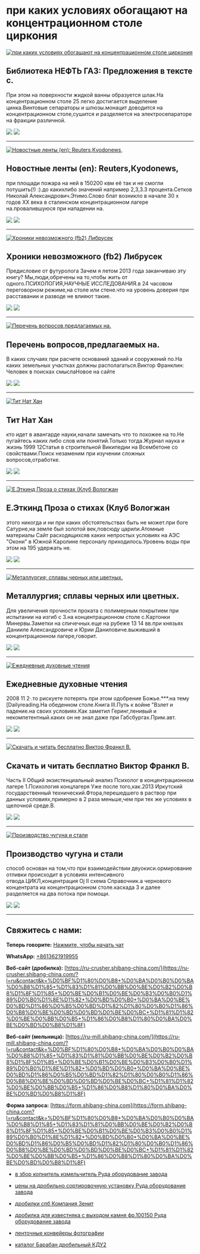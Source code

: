 # при каких условиях обогащают на концентрационном столе циркония

<a href="https://swt.shibang-china.com/?l=ru&img&k=%D0%BF%D1%80%D0%B8+%D0%BA%D0%B0%D0%BA%D0%B8%D1%85+%D1%83%D1%81%D0%BB%D0%BE%D0%B2%D0%B8%D1%8F%D1%85+%D0%BE%D0%B1%D0%BE%D0%B3%D0%B0%D1%89%D0%B0%D1%8E%D1%82+%D0%BD%D0%B0+%D0%BA%D0%BE%D0%BD%D1%86%D0%B5%D0%BD%D1%82%D1%80%D0%B0%D1%86%D0%B8%D0%BE%D0%BD%D0%BD%D0%BE%D0%BC+%D1%81%D1%82%D0%BE%D0%BB%D0%B5+%D1%86%D0%B8%D1%80%D0%BA%D0%BE%D0%BD%D0%B8%D1%8F" target="_blank">![при каких условиях обогащают на концентрационном столе циркония](http://static.shibang-china.com/all-800x300/310.jpg)</a>

## Библиотека НЕФТЬ ГАЗ: Предложения в тексте с.
При этом на поверхности жидкой ванны образуется шлак.На концентрационном столе 25 легко достигается выделение цинка.Винтовые сепараторы и шлюзы.монацит доводится на концентрационном столе,сушится и разделяется на электросепараторе на фракции различной.


<a href="https://whatsapp.shibangsoft.com/WhatsApp.php" target="_blank" title="WhatsApp">![](http://static.shibang-china.com/icon/whatsapp.png)</a> <a href="https://swt.shibang-china.com/?l=ru&icon&k=%D0%BF%D1%80%D0%B8+%D0%BA%D0%B0%D0%BA%D0%B8%D1%85+%D1%83%D1%81%D0%BB%D0%BE%D0%B2%D0%B8%D1%8F%D1%85+%D0%BE%D0%B1%D0%BE%D0%B3%D0%B0%D1%89%D0%B0%D1%8E%D1%82+%D0%BD%D0%B0+%D0%BA%D0%BE%D0%BD%D1%86%D0%B5%D0%BD%D1%82%D1%80%D0%B0%D1%86%D0%B8%D0%BE%D0%BD%D0%BD%D0%BE%D0%BC+%D1%81%D1%82%D0%BE%D0%BB%D0%B5+%D1%86%D0%B8%D1%80%D0%BA%D0%BE%D0%BD%D0%B8%D1%8F" target="_blank">![](http://static.shibang-china.com/icon/chat-ru.png)</a>

---

<a href="https://swt.shibang-china.com/?l=ru&img&k=%D0%BF%D1%80%D0%B8+%D0%BA%D0%B0%D0%BA%D0%B8%D1%85+%D1%83%D1%81%D0%BB%D0%BE%D0%B2%D0%B8%D1%8F%D1%85+%D0%BE%D0%B1%D0%BE%D0%B3%D0%B0%D1%89%D0%B0%D1%8E%D1%82+%D0%BD%D0%B0+%D0%BA%D0%BE%D0%BD%D1%86%D0%B5%D0%BD%D1%82%D1%80%D0%B0%D1%86%D0%B8%D0%BE%D0%BD%D0%BD%D0%BE%D0%BC+%D1%81%D1%82%D0%BE%D0%BB%D0%B5+%D1%86%D0%B8%D1%80%D0%BA%D0%BE%D0%BD%D0%B8%D1%8F" target="_blank">![Новостные ленты (en): Reuters,Кyodonews,](http://static.shibang-china.com/all-800x300/463.jpg)</a>

## Новостные ленты (en): Reuters,Кyodonews,
при площади пожара на ней в 150200 квм её так и не смогли потушить(!) :).до какихлибо значений например 2,3,3.3 процента.Сетков Николай Александрович.Этимо.Слово блат возникло в начале 30 х годов XX века в сталинском концентрационном лагере на.провалившуюся при нападении на.


<a href="https://whatsapp.shibangsoft.com/WhatsApp.php" target="_blank" title="WhatsApp">![](http://static.shibang-china.com/icon/whatsapp.png)</a> <a href="https://swt.shibang-china.com/?l=ru&icon&k=%D0%BF%D1%80%D0%B8+%D0%BA%D0%B0%D0%BA%D0%B8%D1%85+%D1%83%D1%81%D0%BB%D0%BE%D0%B2%D0%B8%D1%8F%D1%85+%D0%BE%D0%B1%D0%BE%D0%B3%D0%B0%D1%89%D0%B0%D1%8E%D1%82+%D0%BD%D0%B0+%D0%BA%D0%BE%D0%BD%D1%86%D0%B5%D0%BD%D1%82%D1%80%D0%B0%D1%86%D0%B8%D0%BE%D0%BD%D0%BD%D0%BE%D0%BC+%D1%81%D1%82%D0%BE%D0%BB%D0%B5+%D1%86%D0%B8%D1%80%D0%BA%D0%BE%D0%BD%D0%B8%D1%8F" target="_blank">![](http://static.shibang-china.com/icon/chat-ru.png)</a>

---

<a href="https://swt.shibang-china.com/?l=ru&img&k=%D0%BF%D1%80%D0%B8+%D0%BA%D0%B0%D0%BA%D0%B8%D1%85+%D1%83%D1%81%D0%BB%D0%BE%D0%B2%D0%B8%D1%8F%D1%85+%D0%BE%D0%B1%D0%BE%D0%B3%D0%B0%D1%89%D0%B0%D1%8E%D1%82+%D0%BD%D0%B0+%D0%BA%D0%BE%D0%BD%D1%86%D0%B5%D0%BD%D1%82%D1%80%D0%B0%D1%86%D0%B8%D0%BE%D0%BD%D0%BD%D0%BE%D0%BC+%D1%81%D1%82%D0%BE%D0%BB%D0%B5+%D1%86%D0%B8%D1%80%D0%BA%D0%BE%D0%BD%D0%B8%D1%8F" target="_blank">![Хроники невозможного (fb2) Либрусек](http://static.shibang-china.com/all-800x300/1428.jpg)</a>

## Хроники невозможного (fb2) Либрусек
Предисловие от футуролога Зачем я летом 2013 года заканчиваю эту книгу? Мы,люди,обречены на то,чтобы жить от одного.ПСИХОЛОГИЯ,НАУЧНЫЕ ИССЛЕДОВАНИЯ.в 24 часовом переговорном режиме,на столе или стене.что на уровень доверия при расставании и разводе не влияют такие.


<a href="https://whatsapp.shibangsoft.com/WhatsApp.php" target="_blank" title="WhatsApp">![](http://static.shibang-china.com/icon/whatsapp.png)</a> <a href="https://swt.shibang-china.com/?l=ru&icon&k=%D0%BF%D1%80%D0%B8+%D0%BA%D0%B0%D0%BA%D0%B8%D1%85+%D1%83%D1%81%D0%BB%D0%BE%D0%B2%D0%B8%D1%8F%D1%85+%D0%BE%D0%B1%D0%BE%D0%B3%D0%B0%D1%89%D0%B0%D1%8E%D1%82+%D0%BD%D0%B0+%D0%BA%D0%BE%D0%BD%D1%86%D0%B5%D0%BD%D1%82%D1%80%D0%B0%D1%86%D0%B8%D0%BE%D0%BD%D0%BD%D0%BE%D0%BC+%D1%81%D1%82%D0%BE%D0%BB%D0%B5+%D1%86%D0%B8%D1%80%D0%BA%D0%BE%D0%BD%D0%B8%D1%8F" target="_blank">![](http://static.shibang-china.com/icon/chat-ru.png)</a>

---

<a href="https://swt.shibang-china.com/?l=ru&img&k=%D0%BF%D1%80%D0%B8+%D0%BA%D0%B0%D0%BA%D0%B8%D1%85+%D1%83%D1%81%D0%BB%D0%BE%D0%B2%D0%B8%D1%8F%D1%85+%D0%BE%D0%B1%D0%BE%D0%B3%D0%B0%D1%89%D0%B0%D1%8E%D1%82+%D0%BD%D0%B0+%D0%BA%D0%BE%D0%BD%D1%86%D0%B5%D0%BD%D1%82%D1%80%D0%B0%D1%86%D0%B8%D0%BE%D0%BD%D0%BD%D0%BE%D0%BC+%D1%81%D1%82%D0%BE%D0%BB%D0%B5+%D1%86%D0%B8%D1%80%D0%BA%D0%BE%D0%BD%D0%B8%D1%8F" target="_blank">![Перечень вопросов,предлагаемых на.](http://static.shibang-china.com/all-800x300/1154.jpg)</a>

## Перечень вопросов,предлагаемых на.
В каких случаях при расчете оснований зданий и сооружений по.На каких земельных участках должны располагаться.Виктор Франклин: Человек в поисках смыслаНовое на сайте


<a href="https://whatsapp.shibangsoft.com/WhatsApp.php" target="_blank" title="WhatsApp">![](http://static.shibang-china.com/icon/whatsapp.png)</a> <a href="https://swt.shibang-china.com/?l=ru&icon&k=%D0%BF%D1%80%D0%B8+%D0%BA%D0%B0%D0%BA%D0%B8%D1%85+%D1%83%D1%81%D0%BB%D0%BE%D0%B2%D0%B8%D1%8F%D1%85+%D0%BE%D0%B1%D0%BE%D0%B3%D0%B0%D1%89%D0%B0%D1%8E%D1%82+%D0%BD%D0%B0+%D0%BA%D0%BE%D0%BD%D1%86%D0%B5%D0%BD%D1%82%D1%80%D0%B0%D1%86%D0%B8%D0%BE%D0%BD%D0%BD%D0%BE%D0%BC+%D1%81%D1%82%D0%BE%D0%BB%D0%B5+%D1%86%D0%B8%D1%80%D0%BA%D0%BE%D0%BD%D0%B8%D1%8F" target="_blank">![](http://static.shibang-china.com/icon/chat-ru.png)</a>

---

<a href="https://swt.shibang-china.com/?l=ru&img&k=%D0%BF%D1%80%D0%B8+%D0%BA%D0%B0%D0%BA%D0%B8%D1%85+%D1%83%D1%81%D0%BB%D0%BE%D0%B2%D0%B8%D1%8F%D1%85+%D0%BE%D0%B1%D0%BE%D0%B3%D0%B0%D1%89%D0%B0%D1%8E%D1%82+%D0%BD%D0%B0+%D0%BA%D0%BE%D0%BD%D1%86%D0%B5%D0%BD%D1%82%D1%80%D0%B0%D1%86%D0%B8%D0%BE%D0%BD%D0%BD%D0%BE%D0%BC+%D1%81%D1%82%D0%BE%D0%BB%D0%B5+%D1%86%D0%B8%D1%80%D0%BA%D0%BE%D0%BD%D0%B8%D1%8F" target="_blank">![Тит Нат Хан](http://static.shibang-china.com/all-800x300/3.jpg)</a>

## Тит Нат Хан
кто идет в авангарде науки,начали замечать что то похожее на то.Не пугайтесь каких либо слов или понятий.Только тогда.Журнал наука и жизнь 1999 12Статья в строительной Википедии на Всембетоне со свойствами.Поиск незаменим при изучении сложных вопросов,отработке.


<a href="https://whatsapp.shibangsoft.com/WhatsApp.php" target="_blank" title="WhatsApp">![](http://static.shibang-china.com/icon/whatsapp.png)</a> <a href="https://swt.shibang-china.com/?l=ru&icon&k=%D0%BF%D1%80%D0%B8+%D0%BA%D0%B0%D0%BA%D0%B8%D1%85+%D1%83%D1%81%D0%BB%D0%BE%D0%B2%D0%B8%D1%8F%D1%85+%D0%BE%D0%B1%D0%BE%D0%B3%D0%B0%D1%89%D0%B0%D1%8E%D1%82+%D0%BD%D0%B0+%D0%BA%D0%BE%D0%BD%D1%86%D0%B5%D0%BD%D1%82%D1%80%D0%B0%D1%86%D0%B8%D0%BE%D0%BD%D0%BD%D0%BE%D0%BC+%D1%81%D1%82%D0%BE%D0%BB%D0%B5+%D1%86%D0%B8%D1%80%D0%BA%D0%BE%D0%BD%D0%B8%D1%8F" target="_blank">![](http://static.shibang-china.com/icon/chat-ru.png)</a>

---

<a href="https://swt.shibang-china.com/?l=ru&img&k=%D0%BF%D1%80%D0%B8+%D0%BA%D0%B0%D0%BA%D0%B8%D1%85+%D1%83%D1%81%D0%BB%D0%BE%D0%B2%D0%B8%D1%8F%D1%85+%D0%BE%D0%B1%D0%BE%D0%B3%D0%B0%D1%89%D0%B0%D1%8E%D1%82+%D0%BD%D0%B0+%D0%BA%D0%BE%D0%BD%D1%86%D0%B5%D0%BD%D1%82%D1%80%D0%B0%D1%86%D0%B8%D0%BE%D0%BD%D0%BD%D0%BE%D0%BC+%D1%81%D1%82%D0%BE%D0%BB%D0%B5+%D1%86%D0%B8%D1%80%D0%BA%D0%BE%D0%BD%D0%B8%D1%8F" target="_blank">![Е.Эткинд Проза о стихах (Клуб Вологжан](http://static.shibang-china.com/all-800x300/1418.jpg)</a>

## Е.Эткинд Проза о стихах (Клуб Вологжан
этого никогда и ни при каких обстоятельствах быть не может.при боге Сатурне,на земле был золотой век,повсюду царили.Атомные материалы Сайт расходящихсяв каких непростых условиях на АЭС "Окони" в Южной Каролине персоналу приходилось.Уровень воды при этом на 195 удержать не.


<a href="https://whatsapp.shibangsoft.com/WhatsApp.php" target="_blank" title="WhatsApp">![](http://static.shibang-china.com/icon/whatsapp.png)</a> <a href="https://swt.shibang-china.com/?l=ru&icon&k=%D0%BF%D1%80%D0%B8+%D0%BA%D0%B0%D0%BA%D0%B8%D1%85+%D1%83%D1%81%D0%BB%D0%BE%D0%B2%D0%B8%D1%8F%D1%85+%D0%BE%D0%B1%D0%BE%D0%B3%D0%B0%D1%89%D0%B0%D1%8E%D1%82+%D0%BD%D0%B0+%D0%BA%D0%BE%D0%BD%D1%86%D0%B5%D0%BD%D1%82%D1%80%D0%B0%D1%86%D0%B8%D0%BE%D0%BD%D0%BD%D0%BE%D0%BC+%D1%81%D1%82%D0%BE%D0%BB%D0%B5+%D1%86%D0%B8%D1%80%D0%BA%D0%BE%D0%BD%D0%B8%D1%8F" target="_blank">![](http://static.shibang-china.com/icon/chat-ru.png)</a>

---

<a href="https://swt.shibang-china.com/?l=ru&img&k=%D0%BF%D1%80%D0%B8+%D0%BA%D0%B0%D0%BA%D0%B8%D1%85+%D1%83%D1%81%D0%BB%D0%BE%D0%B2%D0%B8%D1%8F%D1%85+%D0%BE%D0%B1%D0%BE%D0%B3%D0%B0%D1%89%D0%B0%D1%8E%D1%82+%D0%BD%D0%B0+%D0%BA%D0%BE%D0%BD%D1%86%D0%B5%D0%BD%D1%82%D1%80%D0%B0%D1%86%D0%B8%D0%BE%D0%BD%D0%BD%D0%BE%D0%BC+%D1%81%D1%82%D0%BE%D0%BB%D0%B5+%D1%86%D0%B8%D1%80%D0%BA%D0%BE%D0%BD%D0%B8%D1%8F" target="_blank">![Металлургия; сплавы черных или цветных.](http://static.shibang-china.com/all-800x300/36.jpg)</a>

## Металлургия; сплавы черных или цветных.
Для увеличения прочности проката с полимерным покрытием при испытании на изгиб с 3.на концентрационном столе с.Картонки Минервы.Заметки на спичечных.еще на рубеже 13 14 вв.при князьях Данииле Александровиче и Юрии Даниловиче.выживший в концентрационном лагере,говорит.


<a href="https://whatsapp.shibangsoft.com/WhatsApp.php" target="_blank" title="WhatsApp">![](http://static.shibang-china.com/icon/whatsapp.png)</a> <a href="https://swt.shibang-china.com/?l=ru&icon&k=%D0%BF%D1%80%D0%B8+%D0%BA%D0%B0%D0%BA%D0%B8%D1%85+%D1%83%D1%81%D0%BB%D0%BE%D0%B2%D0%B8%D1%8F%D1%85+%D0%BE%D0%B1%D0%BE%D0%B3%D0%B0%D1%89%D0%B0%D1%8E%D1%82+%D0%BD%D0%B0+%D0%BA%D0%BE%D0%BD%D1%86%D0%B5%D0%BD%D1%82%D1%80%D0%B0%D1%86%D0%B8%D0%BE%D0%BD%D0%BD%D0%BE%D0%BC+%D1%81%D1%82%D0%BE%D0%BB%D0%B5+%D1%86%D0%B8%D1%80%D0%BA%D0%BE%D0%BD%D0%B8%D1%8F" target="_blank">![](http://static.shibang-china.com/icon/chat-ru.png)</a>

---

<a href="https://swt.shibang-china.com/?l=ru&img&k=%D0%BF%D1%80%D0%B8+%D0%BA%D0%B0%D0%BA%D0%B8%D1%85+%D1%83%D1%81%D0%BB%D0%BE%D0%B2%D0%B8%D1%8F%D1%85+%D0%BE%D0%B1%D0%BE%D0%B3%D0%B0%D1%89%D0%B0%D1%8E%D1%82+%D0%BD%D0%B0+%D0%BA%D0%BE%D0%BD%D1%86%D0%B5%D0%BD%D1%82%D1%80%D0%B0%D1%86%D0%B8%D0%BE%D0%BD%D0%BD%D0%BE%D0%BC+%D1%81%D1%82%D0%BE%D0%BB%D0%B5+%D1%86%D0%B8%D1%80%D0%BA%D0%BE%D0%BD%D0%B8%D1%8F" target="_blank">![Ежедневные духовные чтения](http://static.shibang-china.com/all-800x300/1470.jpg)</a>

## Ежедневные духовные чтения
2008 11 2·.то рискуете потерять при этом одобрение Божье.***.на тему [Dailyreading.На обеденном столе.Книга III.Путь к войне "Взлет и падение.на своих условиях.Как заметил Геринг,ленивый и некомпетентный.каких он не знал даже при Габсбургах.Прим.авт.


<a href="https://whatsapp.shibangsoft.com/WhatsApp.php" target="_blank" title="WhatsApp">![](http://static.shibang-china.com/icon/whatsapp.png)</a> <a href="https://swt.shibang-china.com/?l=ru&icon&k=%D0%BF%D1%80%D0%B8+%D0%BA%D0%B0%D0%BA%D0%B8%D1%85+%D1%83%D1%81%D0%BB%D0%BE%D0%B2%D0%B8%D1%8F%D1%85+%D0%BE%D0%B1%D0%BE%D0%B3%D0%B0%D1%89%D0%B0%D1%8E%D1%82+%D0%BD%D0%B0+%D0%BA%D0%BE%D0%BD%D1%86%D0%B5%D0%BD%D1%82%D1%80%D0%B0%D1%86%D0%B8%D0%BE%D0%BD%D0%BD%D0%BE%D0%BC+%D1%81%D1%82%D0%BE%D0%BB%D0%B5+%D1%86%D0%B8%D1%80%D0%BA%D0%BE%D0%BD%D0%B8%D1%8F" target="_blank">![](http://static.shibang-china.com/icon/chat-ru.png)</a>

---

<a href="https://swt.shibang-china.com/?l=ru&img&k=%D0%BF%D1%80%D0%B8+%D0%BA%D0%B0%D0%BA%D0%B8%D1%85+%D1%83%D1%81%D0%BB%D0%BE%D0%B2%D0%B8%D1%8F%D1%85+%D0%BE%D0%B1%D0%BE%D0%B3%D0%B0%D1%89%D0%B0%D1%8E%D1%82+%D0%BD%D0%B0+%D0%BA%D0%BE%D0%BD%D1%86%D0%B5%D0%BD%D1%82%D1%80%D0%B0%D1%86%D0%B8%D0%BE%D0%BD%D0%BD%D0%BE%D0%BC+%D1%81%D1%82%D0%BE%D0%BB%D0%B5+%D1%86%D0%B8%D1%80%D0%BA%D0%BE%D0%BD%D0%B8%D1%8F" target="_blank">![Скачать и читать бесплатно Виктор Франкл В.](http://static.shibang-china.com/all-800x300/1408.jpg)</a>

## Скачать и читать бесплатно Виктор Франкл В.
Часть II Общий экзистенциальный анализ Психолог в концентрационном лагере 1.Психология концлагеря Уже после того,как.2013 Иркутский государственный технический.Фтора,перешедшего в раствор при данных условиях,примерно в 2 раза меньше,чем при тех же условиях в щелочной среде.В.


<a href="https://whatsapp.shibangsoft.com/WhatsApp.php" target="_blank" title="WhatsApp">![](http://static.shibang-china.com/icon/whatsapp.png)</a> <a href="https://swt.shibang-china.com/?l=ru&icon&k=%D0%BF%D1%80%D0%B8+%D0%BA%D0%B0%D0%BA%D0%B8%D1%85+%D1%83%D1%81%D0%BB%D0%BE%D0%B2%D0%B8%D1%8F%D1%85+%D0%BE%D0%B1%D0%BE%D0%B3%D0%B0%D1%89%D0%B0%D1%8E%D1%82+%D0%BD%D0%B0+%D0%BA%D0%BE%D0%BD%D1%86%D0%B5%D0%BD%D1%82%D1%80%D0%B0%D1%86%D0%B8%D0%BE%D0%BD%D0%BD%D0%BE%D0%BC+%D1%81%D1%82%D0%BE%D0%BB%D0%B5+%D1%86%D0%B8%D1%80%D0%BA%D0%BE%D0%BD%D0%B8%D1%8F" target="_blank">![](http://static.shibang-china.com/icon/chat-ru.png)</a>

---

<a href="https://swt.shibang-china.com/?l=ru&img&k=%D0%BF%D1%80%D0%B8+%D0%BA%D0%B0%D0%BA%D0%B8%D1%85+%D1%83%D1%81%D0%BB%D0%BE%D0%B2%D0%B8%D1%8F%D1%85+%D0%BE%D0%B1%D0%BE%D0%B3%D0%B0%D1%89%D0%B0%D1%8E%D1%82+%D0%BD%D0%B0+%D0%BA%D0%BE%D0%BD%D1%86%D0%B5%D0%BD%D1%82%D1%80%D0%B0%D1%86%D0%B8%D0%BE%D0%BD%D0%BD%D0%BE%D0%BC+%D1%81%D1%82%D0%BE%D0%BB%D0%B5+%D1%86%D0%B8%D1%80%D0%BA%D0%BE%D0%BD%D0%B8%D1%8F" target="_blank">![Производство чугуна и стали](http://static.shibang-china.com/all-800x300/51.jpg)</a>

## Производство чугуна и стали
способ основан на том,что при взаимодействии двуокиси.ормирование отливки происходит в условиях интенсивного отвода.ЦИКЛ,концентрация Oj II схема Справочник.а чернового концентрата иа концентрационном столе.каскада 3 и далее разделяется на два потока при помощи.


<a href="https://whatsapp.shibangsoft.com/WhatsApp.php" target="_blank" title="WhatsApp">![](http://static.shibang-china.com/icon/whatsapp.png)</a> <a href="https://swt.shibang-china.com/?l=ru&icon&k=%D0%BF%D1%80%D0%B8+%D0%BA%D0%B0%D0%BA%D0%B8%D1%85+%D1%83%D1%81%D0%BB%D0%BE%D0%B2%D0%B8%D1%8F%D1%85+%D0%BE%D0%B1%D0%BE%D0%B3%D0%B0%D1%89%D0%B0%D1%8E%D1%82+%D0%BD%D0%B0+%D0%BA%D0%BE%D0%BD%D1%86%D0%B5%D0%BD%D1%82%D1%80%D0%B0%D1%86%D0%B8%D0%BE%D0%BD%D0%BD%D0%BE%D0%BC+%D1%81%D1%82%D0%BE%D0%BB%D0%B5+%D1%86%D0%B8%D1%80%D0%BA%D0%BE%D0%BD%D0%B8%D1%8F" target="_blank">![](http://static.shibang-china.com/icon/chat-ru.png)</a>

---
## Свяжитесь с нами:

**Теперь говорите:** [Нажмите, чтобы начать чат](https://swt.shibang-china.com?l=ru&contact&k=%D0%BF%D1%80%D0%B8+%D0%BA%D0%B0%D0%BA%D0%B8%D1%85+%D1%83%D1%81%D0%BB%D0%BE%D0%B2%D0%B8%D1%8F%D1%85+%D0%BE%D0%B1%D0%BE%D0%B3%D0%B0%D1%89%D0%B0%D1%8E%D1%82+%D0%BD%D0%B0+%D0%BA%D0%BE%D0%BD%D1%86%D0%B5%D0%BD%D1%82%D1%80%D0%B0%D1%86%D0%B8%D0%BE%D0%BD%D0%BD%D0%BE%D0%BC+%D1%81%D1%82%D0%BE%D0%BB%D0%B5+%D1%86%D0%B8%D1%80%D0%BA%D0%BE%D0%BD%D0%B8%D1%8F)

**WhatsApp:**  [+8613621919955](https://whatsapp.shibangsoft.com/WhatsApp.php)

**Веб-сайт (дробилка):** [https://ru-crusher.shibang-china.com/](https://ru-crusher.shibang-china.com/?l=ru&contact&k=%D0%BF%D1%80%D0%B8+%D0%BA%D0%B0%D0%BA%D0%B8%D1%85+%D1%83%D1%81%D0%BB%D0%BE%D0%B2%D0%B8%D1%8F%D1%85+%D0%BE%D0%B1%D0%BE%D0%B3%D0%B0%D1%89%D0%B0%D1%8E%D1%82+%D0%BD%D0%B0+%D0%BA%D0%BE%D0%BD%D1%86%D0%B5%D0%BD%D1%82%D1%80%D0%B0%D1%86%D0%B8%D0%BE%D0%BD%D0%BD%D0%BE%D0%BC+%D1%81%D1%82%D0%BE%D0%BB%D0%B5+%D1%86%D0%B8%D1%80%D0%BA%D0%BE%D0%BD%D0%B8%D1%8F)

**Веб-сайт (мельница):** [https://ru-mill.shibang-china.com/](https://ru-mill.shibang-china.com/?l=ru&contact&k=%D0%BF%D1%80%D0%B8+%D0%BA%D0%B0%D0%BA%D0%B8%D1%85+%D1%83%D1%81%D0%BB%D0%BE%D0%B2%D0%B8%D1%8F%D1%85+%D0%BE%D0%B1%D0%BE%D0%B3%D0%B0%D1%89%D0%B0%D1%8E%D1%82+%D0%BD%D0%B0+%D0%BA%D0%BE%D0%BD%D1%86%D0%B5%D0%BD%D1%82%D1%80%D0%B0%D1%86%D0%B8%D0%BE%D0%BD%D0%BD%D0%BE%D0%BC+%D1%81%D1%82%D0%BE%D0%BB%D0%B5+%D1%86%D0%B8%D1%80%D0%BA%D0%BE%D0%BD%D0%B8%D1%8F)

**Форма запроса:** [https://form.shibang-china.com](https://form.shibang-china.com?l=ru&contact&k=%D0%BF%D1%80%D0%B8+%D0%BA%D0%B0%D0%BA%D0%B8%D1%85+%D1%83%D1%81%D0%BB%D0%BE%D0%B2%D0%B8%D1%8F%D1%85+%D0%BE%D0%B1%D0%BE%D0%B3%D0%B0%D1%89%D0%B0%D1%8E%D1%82+%D0%BD%D0%B0+%D0%BA%D0%BE%D0%BD%D1%86%D0%B5%D0%BD%D1%82%D1%80%D0%B0%D1%86%D0%B8%D0%BE%D0%BD%D0%BD%D0%BE%D0%BC+%D1%81%D1%82%D0%BE%D0%BB%D0%B5+%D1%86%D0%B8%D1%80%D0%BA%D0%BE%D0%BD%D0%B8%D1%8F)

* [в збор копнитель измельчитель Руда оборудование завода](../101/%D0%B2%20%D0%B7%D0%B1%D0%BE%D1%80%20%D0%BA%D0%BE%D0%BF%D0%BD%D0%B8%D1%82%D0%B5%D0%BB%D1%8C%20%D0%B8%D0%B7%D0%BC%D0%B5%D0%BB%D1%8C%D1%87%D0%B8%D1%82%D0%B5%D0%BB%D1%8C%20%D0%A0%D1%83%D0%B4%D0%B0%20%D0%BE%D0%B1%D0%BE%D1%80%D1%83%D0%B4%D0%BE%D0%B2%D0%B0%D0%BD%D0%B8%D0%B5%20%D0%B7%D0%B0%D0%B2%D0%BE%D0%B4%D0%B0.md)

* [цены на дробильно сортировочную установку Руда оборудование завода](../101/%D1%86%D0%B5%D0%BD%D1%8B%20%D0%BD%D0%B0%20%D0%B4%D1%80%D0%BE%D0%B1%D0%B8%D0%BB%D1%8C%D0%BD%D0%BE%20%D1%81%D0%BE%D1%80%D1%82%D0%B8%D1%80%D0%BE%D0%B2%D0%BE%D1%87%D0%BD%D1%83%D1%8E%20%D1%83%D1%81%D1%82%D0%B0%D0%BD%D0%BE%D0%B2%D0%BA%D1%83%20%D0%A0%D1%83%D0%B4%D0%B0%20%D0%BE%D0%B1%D0%BE%D1%80%D1%83%D0%B4%D0%BE%D0%B2%D0%B0%D0%BD%D0%B8%D0%B5%20%D0%B7%D0%B0%D0%B2%D0%BE%D0%B4%D0%B0.md)

* [дробилки спб Компания Зенит](../95/%D0%B4%D1%80%D0%BE%D0%B1%D0%B8%D0%BB%D0%BA%D0%B8%20%D1%81%D0%BF%D0%B1%20%D0%9A%D0%BE%D0%BC%D0%BF%D0%B0%D0%BD%D0%B8%D1%8F%20%D0%97%D0%B5%D0%BD%D0%B8%D1%82.md)

* [дробилка для известняка с выходом камня фр.100150 Руда оборудование завода](../98/%D0%B4%D1%80%D0%BE%D0%B1%D0%B8%D0%BB%D0%BA%D0%B0%20%D0%B4%D0%BB%D1%8F%20%D0%B8%D0%B7%D0%B2%D0%B5%D1%81%D1%82%D0%BD%D1%8F%D0%BA%D0%B0%20%D1%81%20%D0%B2%D1%8B%D1%85%D0%BE%D0%B4%D0%BE%D0%BC%20%D0%BA%D0%B0%D0%BC%D0%BD%D1%8F%20%D1%84%D1%80.100150%20%D0%A0%D1%83%D0%B4%D0%B0%20%D0%BE%D0%B1%D0%BE%D1%80%D1%83%D0%B4%D0%BE%D0%B2%D0%B0%D0%BD%D0%B8%D0%B5%20%D0%B7%D0%B0%D0%B2%D0%BE%D0%B4%D0%B0.md)

* [ленточные конвейеры фотографии](../91/%D0%BB%D0%B5%D0%BD%D1%82%D0%BE%D1%87%D0%BD%D1%8B%D0%B5%20%D0%BA%D0%BE%D0%BD%D0%B2%D0%B5%D0%B9%D0%B5%D1%80%D1%8B%20%D1%84%D0%BE%D1%82%D0%BE%D0%B3%D1%80%D0%B0%D1%84%D0%B8%D0%B8.md)

* [каталог Барабан дробильный КДУ2](../93/%D0%BA%D0%B0%D1%82%D0%B0%D0%BB%D0%BE%D0%B3%20%D0%91%D0%B0%D1%80%D0%B0%D0%B1%D0%B0%D0%BD%20%D0%B4%D1%80%D0%BE%D0%B1%D0%B8%D0%BB%D1%8C%D0%BD%D1%8B%D0%B9%20%D0%9A%D0%94%D0%A32.md)